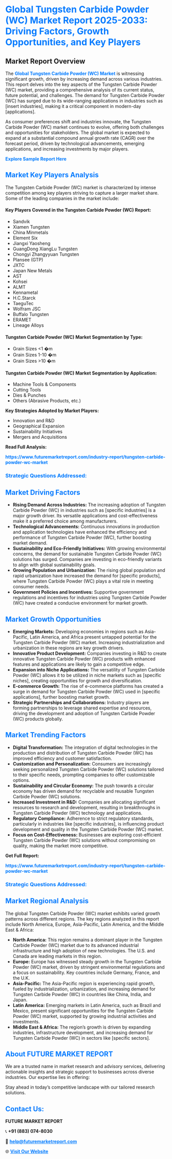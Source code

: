 <h1 style="color: #007BFF;">Global Tungsten Carbide Powder (WC) Market Report 2025-2033: Driving Factors, Growth Opportunities, and Key Players</h1>

<section id="overview">
<h2>Market Report Overview</h2>
<p>The <a href="https://www.futuremarketreport.com/industry-report/tungsten-carbide-powder-wc-market" style="color: #007BFF; text-decoration: none;"><strong>Global Tungsten Carbide Powder (WC) Market</strong></a> is witnessing significant growth, driven by increasing demand across various industries. This report delves into the key aspects of the Tungsten Carbide Powder (WC) market, providing a comprehensive analysis of its current status, future potential, and challenges. The demand for Tungsten Carbide Powder (WC) has surged due to its wide-ranging applications in industries such as [insert industries], making it a critical component in modern-day [applications].</p>
<p>As consumer preferences shift and industries innovate, the Tungsten Carbide Powder (WC) market continues to evolve, offering both challenges and opportunities for stakeholders. The global market is expected to expand at a substantial compound annual growth rate (CAGR) over the forecast period, driven by technological advancements, emerging applications, and increasing investments by major players.</p>
</section>

<section id="overview">
<p><a href="https://www.futuremarketreport.com/request-sample/reportId=26291" style="color: #007BFF; text-decoration: none;"><strong>Explore Sample Report Here</strong></a></p>
</section>

<section id="key-players">
<h2 style="color: #007BFF;">Market Key Players Analysis</h2>
<p>The Tungsten Carbide Powder (WC) market is characterized by intense competition among key players striving to capture a larger market share. Some of the leading companies in the market include:</p>
<h4>Key Players Covered in the Tungsten Carbide Powder (WC) Report:</h4>
<ul><li>Sandvik</li><li>Xiamen Tungsten</li><li>China Minmetals</li><li>Element Six</li><li>Jiangxi Yaosheng</li><li>GuangDong XiangLu Tungsten</li><li>Chongyi Zhangyyuan Tungsten</li><li>Plansee (GTP)</li><li>JXTC</li><li>Japan New Metals</li><li>AST</li><li>Kohsei</li><li>ALMT</li><li>Kennametal</li><li>H.C.Starck</li><li>TaeguTec</li><li>Wolfram JSC</li><li>Buffalo Tungsten</li><li>ERAMET</li><li>Lineage Alloys</li></ul>
<h4>Tungsten Carbide Powder (WC) Market Segmentation by Type:</h4>
<ul><li>Grain Sizes &lt;1 �m</li><li>Grain Sizes 1-10 �m</li><li>Grain Sizes &gt;10 �m</li></ul>

<h4>Tungsten Carbide Powder (WC) Market Segmentation by Application:</h4>
<ul><li>Machine Tools &amp; Components</li><li>Cutting Tools</li><li>Dies &amp; Punches</li><li>Others (Abrasive Products, etc.)</li></ul>
<p><strong>Key Strategies Adopted by Market Players:</strong></p>
<ul>
<li>Innovation and R&D</li>
<li>Geographical Expansion</li>
<li>Sustainability Initiatives</li>
<li>Mergers and Acquisitions</li>
</ul>
</section>

<section>
<p><strong>Read Full Analysis: </strong></p><a href="https://www.futuremarketreport.com/industry-report/tungsten-carbide-powder-wc-market" style="color: #007BFF; text-decoration: none;"><strong>https://www.futuremarketreport.com/industry-report/tungsten-carbide-powder-wc-market</strong></a>
<h3 style="color: #007BFF;">Strategic Questions Addressed:</h3>
</section>

<section id="driving-factors">
<h2 style="color: #007BFF;">Market Driving Factors</h2>
<ul>
<li><strong>Rising Demand Across Industries:</strong> The increasing adoption of Tungsten Carbide Powder (WC) in industries such as [specific industries] is a major growth driver. Its versatile applications and cost-effectiveness make it a preferred choice among manufacturers.</li>
<li><strong>Technological Advancements:</strong> Continuous innovations in production and application technologies have enhanced the efficiency and performance of Tungsten Carbide Powder (WC), further boosting market demand.</li>
<li><strong>Sustainability and Eco-Friendly Initiatives:</strong> With growing environmental concerns, the demand for sustainable Tungsten Carbide Powder (WC) solutions has surged. Companies are investing in eco-friendly variants to align with global sustainability goals.</li>
<li><strong>Growing Population and Urbanization:</strong> The rising global population and rapid urbanization have increased the demand for [specific products], where Tungsten Carbide Powder (WC) plays a vital role in meeting consumer needs.</li>
<li><strong>Government Policies and Incentives:</strong> Supportive government regulations and incentives for industries using Tungsten Carbide Powder (WC) have created a conducive environment for market growth.</li>
</ul>
</section>

<section id="growth-opportunities">
<h2 style="color: #007BFF;">Market Growth Opportunities</h2>
<ul>
<li><strong>Emerging Markets:</strong> Developing economies in regions such as Asia-Pacific, Latin America, and Africa present untapped potential for the Tungsten Carbide Powder (WC) market. Increasing industrialization and urbanization in these regions are key growth drivers.</li>
<li><strong>Innovative Product Development:</strong> Companies investing in R&D to create innovative Tungsten Carbide Powder (WC) products with enhanced features and applications are likely to gain a competitive edge.</li>
<li><strong>Expansion into Niche Applications:</strong> The versatility of Tungsten Carbide Powder (WC) allows it to be utilized in niche markets such as [specific niches], creating opportunities for growth and diversification.</li>
<li><strong>E-commerce Growth:</strong> The rise of e-commerce platforms has created a surge in demand for Tungsten Carbide Powder (WC) used in [specific applications], further boosting market growth.</li>
<li><strong>Strategic Partnerships and Collaborations:</strong> Industry players are forming partnerships to leverage shared expertise and resources, driving the development and adoption of Tungsten Carbide Powder (WC) products globally.</li>
</ul>
</section>

<section id="trending-factors">
<h2 style="color: #007BFF;">Market Trending Factors</h2>
<ul>
<li><strong>Digital Transformation:</strong> The integration of digital technologies in the production and distribution of Tungsten Carbide Powder (WC) has improved efficiency and customer satisfaction.</li>
<li><strong>Customization and Personalization:</strong> Consumers are increasingly seeking personalized Tungsten Carbide Powder (WC) solutions tailored to their specific needs, prompting companies to offer customizable options.</li>
<li><strong>Sustainability and Circular Economy:</strong> The push towards a circular economy has driven demand for recyclable and reusable Tungsten Carbide Powder (WC) solutions.</li>
<li><strong>Increased Investment in R&D:</strong> Companies are allocating significant resources to research and development, resulting in breakthroughs in Tungsten Carbide Powder (WC) technology and applications.</li>
<li><strong>Regulatory Compliance:</strong> Adherence to strict regulatory standards, particularly in industries like [specific industries], is influencing product development and quality in the Tungsten Carbide Powder (WC) market.</li>
<li><strong>Focus on Cost-Effectiveness:</strong> Businesses are exploring cost-efficient Tungsten Carbide Powder (WC) solutions without compromising on quality, making the market more competitive.</li>
</ul>
</section>

<section>
<p><strong>Get Full Report: </strong></p><a href="https://www.futuremarketreport.com/industry-report/tungsten-carbide-powder-wc-market" style="color: #007BFF; text-decoration: none;"><strong>https://www.futuremarketreport.com/industry-report/tungsten-carbide-powder-wc-market</strong></a>
<h3 style="color: #007BFF;">Strategic Questions Addressed:</h3>
</section>


<section id="regional-analysis">
<h2 style="color: #007BFF;">Market Regional Analysis</h2>
<p>The global Tungsten Carbide Powder (WC) market exhibits varied growth patterns across different regions. The key regions analyzed in this report include North America, Europe, Asia-Pacific, Latin America, and the Middle East & Africa:</p>
<ul>
<li><strong>North America:</strong> This region remains a dominant player in the Tungsten Carbide Powder (WC) market due to its advanced industrial infrastructure and high adoption of new technologies. The U.S. and Canada are leading markets in this region.</li>
<li><strong>Europe:</strong> Europe has witnessed steady growth in the Tungsten Carbide Powder (WC) market, driven by stringent environmental regulations and a focus on sustainability. Key countries include Germany, France, and the U.K.</li>
<li><strong>Asia-Pacific:</strong> The Asia-Pacific region is experiencing rapid growth, fueled by industrialization, urbanization, and increasing demand for Tungsten Carbide Powder (WC) in countries like China, India, and Japan.</li>
<li><strong>Latin America:</strong> Emerging markets in Latin America, such as Brazil and Mexico, present significant opportunities for the Tungsten Carbide Powder (WC) market, supported by growing industrial activities and investments.</li>
<li><strong>Middle East & Africa:</strong> The region’s growth is driven by expanding industries, infrastructure development, and increasing demand for Tungsten Carbide Powder (WC) in sectors like [specific sectors].</li>
</ul>
</section>

<footer>
<h2 style="color: #007BFF;">About FUTURE MARKET REPORT</h2>
<p>We are a trusted name in market research and advisory services, delivering actionable insights and strategic support to businesses across diverse industries. Our expertise lies in offering:</p>

<p>Stay ahead in today’s competitive landscape with our tailored research solutions.</p>

<h2 style="color: #007BFF;">Contact Us:</h2>
<p><strong>FUTURE MARKET REPORT</strong></p>
<p>📞 <strong>+91 (883) 074-8030</strong></p>
<p>📧 <strong><a href="mailto:help@futuremarketreport.com" style="color: #007BFF;">help@futuremarketreport.com</a></strong></p>
<p>🌐 <strong><a href="https://www.futuremarketreport.com/" style="color: #007BFF;">Visit Our Website</a></strong></p>
</footer>